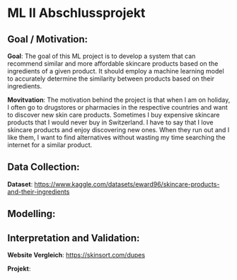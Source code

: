 # ML II Abschlussprojekt 

## Goal / Motivation: 

**Goal**:  The goal of this ML project is to develop a system that can recommend similar and more affordable skincare products based on the ingredients of a given product. It should employ a machine learning model to accurately determine the similarity between products based on their ingredients.

**Movitvation**: The motivation behind the project is that when I am on holiday, I often go to drugstores or pharmacies in the respective countries and want to discover new skin care products. Sometimes I buy expensive skincare products that I would never buy in Switzerland. I have to say that I love skincare products and enjoy discovering new ones. When they run out and I like them, I want to find alternatives without wasting my time searching the internet for a similar product.


## Data Collection: 
**Dataset**: https://www.kaggle.com/datasets/eward96/skincare-products-and-their-ingredients


## Modelling: 

## Interpretation and Validation: 
**Website Vergleich**: https://skinsort.com/dupes

**Projekt**: 
